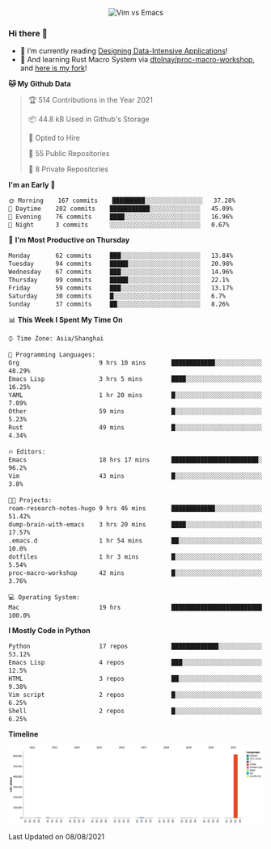 <p align="center">
    <img src="https://gist.githubusercontent.com/coldnight/e696baffb094e71c96cb302118878eae/raw/40ea5053a6f66cc65f90f437e4173497da225958/banner.gif" alt="Vim vs Emacs" />
</p>

### Hi there 👋

- 📖 I’m currently reading [Designing Data-Intensive Applications](https://www.oreilly.com/library/view/designing-data-intensive-applications/9781491903063/)!
- 🌱 And learning Rust Macro System via [dtolnay/proc-macro-workshop](https://github.com/dtolnay/proc-macro-workshop), and [here is my fork](https://github.com/coldnight/proc-macro-workshop)!

<!--START_SECTION:waka-->
**🐱 My Github Data** 

> 🏆 514 Contributions in the Year 2021
 > 
> 📦 44.8 kB Used in Github's Storage 
 > 
> 💼 Opted to Hire
 > 
> 📜 55 Public Repositories 
 > 
> 🔑 8 Private Repositories  
 > 
**I'm an Early 🐤** 

```text
🌞 Morning    167 commits    █████████░░░░░░░░░░░░░░░░   37.28% 
🌆 Daytime    202 commits    ███████████░░░░░░░░░░░░░░   45.09% 
🌃 Evening    76 commits     ████░░░░░░░░░░░░░░░░░░░░░   16.96% 
🌙 Night      3 commits      ░░░░░░░░░░░░░░░░░░░░░░░░░   0.67%

```
📅 **I'm Most Productive on Thursday** 

```text
Monday       62 commits     ███░░░░░░░░░░░░░░░░░░░░░░   13.84% 
Tuesday      94 commits     █████░░░░░░░░░░░░░░░░░░░░   20.98% 
Wednesday    67 commits     ███░░░░░░░░░░░░░░░░░░░░░░   14.96% 
Thursday     99 commits     █████░░░░░░░░░░░░░░░░░░░░   22.1% 
Friday       59 commits     ███░░░░░░░░░░░░░░░░░░░░░░   13.17% 
Saturday     30 commits     █░░░░░░░░░░░░░░░░░░░░░░░░   6.7% 
Sunday       37 commits     ██░░░░░░░░░░░░░░░░░░░░░░░   8.26%

```


📊 **This Week I Spent My Time On** 

```text
⌚︎ Time Zone: Asia/Shanghai

💬 Programming Languages: 
Org                      9 hrs 10 mins       ████████████░░░░░░░░░░░░░   48.29% 
Emacs Lisp               3 hrs 5 mins        ████░░░░░░░░░░░░░░░░░░░░░   16.25% 
YAML                     1 hr 20 mins        █░░░░░░░░░░░░░░░░░░░░░░░░   7.09% 
Other                    59 mins             █░░░░░░░░░░░░░░░░░░░░░░░░   5.23% 
Rust                     49 mins             █░░░░░░░░░░░░░░░░░░░░░░░░   4.34%

🔥 Editors: 
Emacs                    18 hrs 17 mins      ████████████████████████░   96.2% 
Vim                      43 mins             █░░░░░░░░░░░░░░░░░░░░░░░░   3.8%

🐱‍💻 Projects: 
roam-research-notes-hugo 9 hrs 46 mins       ████████████░░░░░░░░░░░░░   51.42% 
dump-brain-with-emacs    3 hrs 20 mins       ████░░░░░░░░░░░░░░░░░░░░░   17.57% 
.emacs.d                 1 hr 54 mins        ██░░░░░░░░░░░░░░░░░░░░░░░   10.0% 
dotfiles                 1 hr 3 mins         █░░░░░░░░░░░░░░░░░░░░░░░░   5.54% 
proc-macro-workshop      42 mins             █░░░░░░░░░░░░░░░░░░░░░░░░   3.76%

💻 Operating System: 
Mac                      19 hrs              █████████████████████████   100.0%

```

**I Mostly Code in Python** 

```text
Python                   17 repos            █████████████░░░░░░░░░░░░   53.12% 
Emacs Lisp               4 repos             ███░░░░░░░░░░░░░░░░░░░░░░   12.5% 
HTML                     3 repos             ██░░░░░░░░░░░░░░░░░░░░░░░   9.38% 
Vim script               2 repos             █░░░░░░░░░░░░░░░░░░░░░░░░   6.25% 
Shell                    2 repos             █░░░░░░░░░░░░░░░░░░░░░░░░   6.25%

```


**Timeline**

![Chart not found](https://raw.githubusercontent.com/coldnight/coldnight/master/charts/bar_graph.png) 


 Last Updated on 08/08/2021
<!--END_SECTION:waka-->
